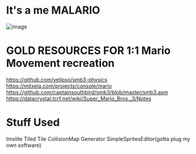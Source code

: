 # It's a me MALARIO
![image](https://github.com/user-attachments/assets/659e3489-04bf-4ae9-ae8c-58c1157f67ad)
# GOLD RESOURCES FOR 1:1 Mario Movement recreation
https://github.com/velipso/smb3-physics
https://mitxela.com/projects/console/mario
https://github.com/captainsouthbird/smb3/blob/master/smb3.asm
https://datacrystal.tcrf.net/wiki/Super_Mario_Bros._3/Notes
# Stuff Used
tmxlite
Tiled
Tile CollisionMap Generator
SimpleSpritesEditor(gotta plug my own software)
